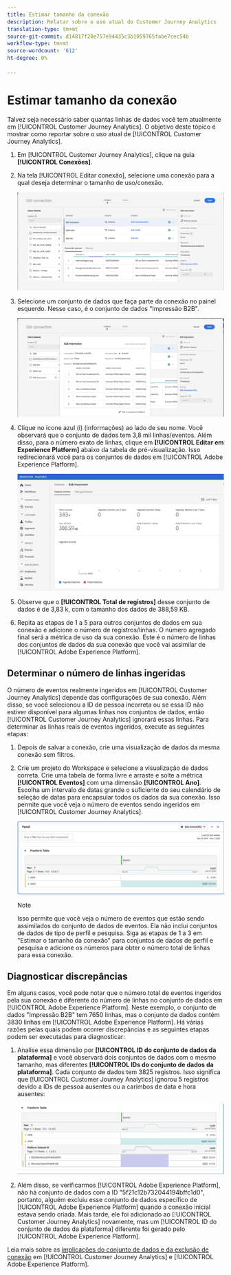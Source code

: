 ```yaml
---
title: Estimar tamanho da conexão
description: Relatar sobre o uso atual do Customer Journey Analytics
translation-type: tm+mt
source-git-commit: d14817f28e757e94435c3b1059765fabe7cec54b
workflow-type: tm+mt
source-wordcount: '612'
ht-degree: 0%

---
```



# Estimar tamanho da conexão

Talvez seja necessário saber quantas linhas de dados você tem atualmente em [!UICONTROL Customer Journey Analytics]. O objetivo deste tópico é mostrar como reportar sobre o uso atual de [!UICONTROL Customer Journey Analytics].

1. Em [!UICONTROL Customer Journey Analytics], clique na guia **[!UICONTROL Conexões]**.
1. Na tela [!UICONTROL Editar conexão], selecione uma conexão para a qual deseja determinar o tamanho de uso/conexão.

   ![Editar conexão](assets/edit-connection.png)

1. Selecione um conjunto de dados que faça parte da conexão no painel esquerdo. Nesse caso, é o conjunto de dados &quot;Impressão B2B&quot;.

   ![conjunto de dados](assets/dataset.png)

1. Clique no ícone azul (i) (informações) ao lado de seu nome. Você observará que o conjunto de dados tem 3,8 mil linhas/eventos. Além disso, para o número exato de linhas, clique em **[!UICONTROL Editar em Experience Platform]** abaixo da tabela de pré-visualização. Isso redirecionará você para os conjuntos de dados em [!UICONTROL Adobe Experience Platform].

   ![Informações do conjunto de dados AEP](assets/data-size.png)

1. Observe que o **[!UICONTROL Total de registros]** desse conjunto de dados é de 3,83 k, com o tamanho dos dados de 388,59 KB.

1. Repita as etapas de 1 a 5 para outros conjuntos de dados em sua conexão e adicione o número de registros/linhas. O número agregado final será a métrica de uso da sua conexão. Este é o número de linhas dos conjuntos de dados da sua conexão que você vai assimilar de [!UICONTROL Adobe Experience Platform].

## Determinar o número de linhas ingeridas

O número de eventos realmente ingeridos em [!UICONTROL Customer Journey Analytics] depende das configurações de sua conexão. Além disso, se você selecionou a ID de pessoa incorreta ou se essa ID não estiver disponível para algumas linhas nos conjuntos de dados, então [!UICONTROL Customer Journey Analytics] ignorará essas linhas. Para determinar as linhas reais de eventos ingeridos, execute as seguintes etapas:

1. Depois de salvar a conexão, crie uma visualização de dados da mesma conexão sem filtros.
1. Crie um projeto do Workspace e selecione a visualização de dados correta. Crie uma tabela de forma livre e arraste e solte a métrica **[!UICONTROL Eventos]** com uma dimensão **[!UICONTROL Ano]**. Escolha um intervalo de datas grande o suficiente do seu calendário de seleção de datas para encapsular todos os dados da sua conexão. Isso permite que você veja o número de eventos sendo ingeridos em [!UICONTROL Customer Journey Analytics].

   ![Projeto do espaço de trabalho](assets/event-number.png)

   >[!NOTE]
   >
   >Isso permite que você veja o número de eventos que estão sendo assimilados do conjunto de dados de eventos. Ela não inclui conjuntos de dados de tipo de perfil e pesquisa. Siga as etapas de 1 a 3 em &quot;Estimar o tamanho da conexão&quot; para conjuntos de dados de perfil e pesquisa e adicione os números para obter o número total de linhas para essa conexão.

## Diagnosticar discrepâncias

Em alguns casos, você pode notar que o número total de eventos ingeridos pela sua conexão é diferente do número de linhas no conjunto de dados em [!UICONTROL Adobe Experience Platform]. Neste exemplo, o conjunto de dados &quot;Impressão B2B&quot; tem 7650 linhas, mas o conjunto de dados contém 3830 linhas em [!UICONTROL Adobe Experience Platform]. Há várias razões pelas quais podem ocorrer discrepâncias e as seguintes etapas podem ser executadas para diagnosticar:

1. Analise essa dimensão por **[!UICONTROL ID do conjunto de dados da plataforma]** e você observará dois conjuntos de dados com o mesmo tamanho, mas diferentes **[!UICONTROL IDs do conjunto de dados da plataforma]**. Cada conjunto de dados tem 3825 registros. Isso significa que [!UICONTROL Customer Journey Analytics] ignorou 5 registros devido a IDs de pessoa ausentes ou a carimbos de data e hora ausentes:

   ![detalhamento](assets/data-size2.png)

1. Além disso, se verificarmos [!UICONTROL Adobe Experience Platform], não há conjunto de dados com a ID &quot;5f21c12b732044194bffc1d0&quot;, portanto, alguém excluiu esse conjunto de dados específico de [!UICONTROL Adobe Experience Platform] quando a conexão inicial estava sendo criada. Mais tarde, ele foi adicionado ao [!UICONTROL Customer Journey Analytics] novamente, mas um [!UICONTROL ID do conjunto de dados da plataforma] diferente foi gerado pelo [!UICONTROL Adobe Experience Platform].

Leia mais sobre as [implicações do conjunto de dados e da exclusão de conexão](https://experienceleague.adobe.com/docs/analytics-platform/using/cja-overview/cja-faq.html?lang=en#implications-of-deleting-data-components) em [!UICONTROL Customer Journey Analytics] e [!UICONTROL Adobe Experience Platform].
